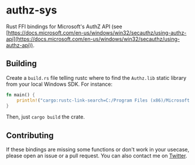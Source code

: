 authz-sys
=========

Rust FFI bindings for Microsoft's AuthZ API (see [https://docs.microsoft.com/en-us/windows/win32/secauthz/using-authz-api](https://docs.microsoft.com/en-us/windows/win32/secauthz/using-authz-api)). 

Building
--------------------

Create a `build.rs` file telling rustc where to find the `Authz.lib` static library from your local Windows SDK. For instance:

```rust
fn main() {
    println!("cargo:rustc-link-search=C:/Program Files (x86)/Microsoft SDKs/Windows/v7.1A/Lib/");
}
```

Then, just `cargo build` the crate.

Contributing
--------------------

If these bindings are missing some functions or don't work in your usecase, please open an issue or a pull request. You can also contact me on [Twitter](https://twitter.com/mtth_bfft).

